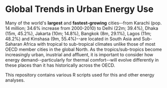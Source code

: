 Global Trends in Urban Energy Use
=========
Many of the world's **largest** and **fastest-growing** cities--from Karachi (pop. 14 million; 34.6% increase from 2000-2010) to Delhi (22m; 39.4%), Dhaka (15m, 45.2%), Jakarta (10m; 14.8%), Bangkok (8m, 29.1%), Lagos (11m; 48.2%) and Kinshasa (9m, 55.4%)--are located in South Asia and Sub-Saharan Africa with tropical to sub-tropical climates unlike those of most OECD member cities in the global North. As the tropics/sub-tropics become increasingly urban, inustrial and affluent, it is important to consider how energy demand--particularly for thermal comfort--will evolve differently in these places than it has historically across the OECD. 

This repository contains various R scripts used for this and other energy analyses.
